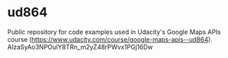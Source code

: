 # ud864
Public repository for code examples used in Udacity's Google Maps APIs course (https://www.udacity.com/course/google-maps-apis--ud864).
AIzaSyAo3NPOuIY8TRn_m2yZ48rPWvx1PGj16Dw
